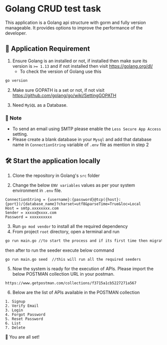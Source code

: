 # Golang CRUD test task

This application is a Golang api structure with gorm and fully version manageable. It provides options to improve the
performance of the developer.

## 🙇 Application Requirement

1. Ensure Golang is an installed or not, if installed then make sure its version is ```>= 1.13``` and if not installed
   then visit https://golang.org/dl/
    * To check the version of Golang use this

```bash   
go version
```

2. Make sure GOPATH is a set or not, if not visit https://github.com/golang/go/wiki/SettingGOPATH

3. Need ```MySQL``` as a Database.

### 🎵 Note

- To send an email using SMTP please enable the ```Less Secure App Access``` setting.
- Please create a blank database in your ```Mysql``` and add that database name in ```ConnectionString``` variable
  of ```.env``` file as mention in step 2

## 🛠️ Start the application locally

1. Clone the repository in Golang's ```src``` folder

2. Change the below ```ENV variables``` values as per your system environment in ```.env``` file.

```
ConnectionString = {username}:{password}@tcp({host}:{port})/{database_name}?charset=utf8&parseTime=True&loc=Local
Host = smtp.xxxxxxxx.com
Sender = xxxxx@xxxx.com
Password = xxxxxxxxxx
```

3. Run `go mod vendor` to install all the required dependency
4. From project ```root``` directory, open a terminal and run

```bash 
go run main.go //to start the process and if its first time then migrate all the required tables
```

then after to run the seeder execute below command

```bash
go run main.go seed  //this will run all the required seeders
```

5. Now the system is ready for the execution of APIs. Please import the below POSTMAN collection URL in your postman.

```   
https://www.getpostman.com/collections/f3715a1cb5227271a567
```

6. Below are the list of APIs available in the POSTMAN collection

```
1. Signup
2. Verify Email
3. Login
4. Forgot Password
5. Reset Password
6. List
7. Delete
```

🌟 You are all set!
